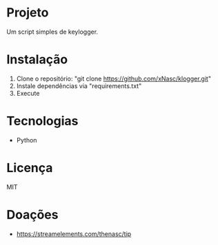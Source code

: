 # Projeto
Um script simples de keylogger.

# Instalação
1. Clone o repositório: "git clone https://github.com/xNasc/klogger.git"
2. Instale dependências via "requirements.txt"
3. Execute

# Tecnologias
- Python

# Licença
MIT

# Doações
- https://streamelements.com/thenasc/tip
